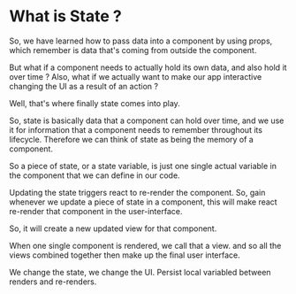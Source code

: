 # What is State ?

So, we have learned how to pass data into a component by using props, which remember is data that's coming from outside the component.

But what if a component needs to actually hold its own data, and also hold it over time ? Also, what if we actually want to make our app interactive changing the UI as a result of an action ?

Well, that's where finally state comes into play.

So, state is basically data that a component can hold over time, and we use it for information that a component needs to remember throughout its lifecycle. Therefore we can think of state as being the memory of a component.

So a piece of state, or a state variable, is just one single actual variable in the component that we can define in our code.

Updating the state triggers react to re-render the component. So, gain whenever we update a piece of state in a component, this will make react re-render that component in the user-interface.

So, it will create a new updated view for that component.

When one single component is rendered, we call that a view. and so all the views combined together then make up the final user interface.

We change the state, we change the UI.
Persist local variabled between renders and re-renders.
